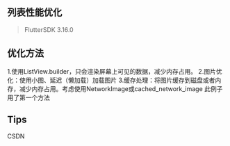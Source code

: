 ## 列表性能优化
> FlutterSDK 3.16.0

## 优化方法
1.使用ListView.builder，只会渲染屏幕上可见的数据，减少内存占用。
2.图片优化：使用小图、延迟（懒加载）加载图片
3.缓存处理：将图片缓存到磁盘或者内存，减少内存占用。考虑使用NetworkImage或cached_network_image
此例子用了第一个方法

## Tips
CSDN 

